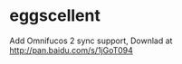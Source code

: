 eggscellent
===========

Add Omnifucos 2 sync support, Downlad at <http://pan.baidu.com/s/1jGoT094>
